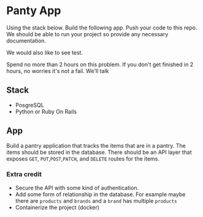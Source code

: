 # Panty App

Using the stack below. Build the following app.
Push your code to this repo. We should be able to run your project so provide any necessary documentation.

We would also like to see test.

Spend no more than 2 hours on this problem. If you don't get finished in 2 hours, no worries it's not a fail. We'll talk   

## Stack
- PosgreSQL
- Python or Ruby On Rails

## App
Build a pantry application that tracks the items that are in a pantry. The items should be stored in the database. 
There should be an API layer that exposes `GET`, `PUT`,`POST`,`PATCH`, and `DELETE` routes for the items. 

### Extra credit
- Secure the API with some kind of authentication.
- Add some form of relationship in the database. For example maybe there are `products` and `brands` and a `brand` has multiple `products`
- Containerize the project (docker)
